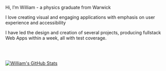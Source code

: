 Hi, I’m William - a physics graduate from Warwick

I love creating visual and engaging applications with emphasis on user experience and accessibility

I have led the design and creation of several projects, producing fullstack Web Apps within a week, all with test coverage.



<br></br>

<a href="https://github.com/Izgardon">
  <img align="center" src="https://github-readme-stats.vercel.app/api?username=Izgardon&show_icons=true&line_height=27&count_private=true&title_color=ffffff&text_color=c9cacc&icon_color=2bbc8a&bg_color=1d1f21" alt="William's GitHub Stats" />
</a>

